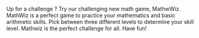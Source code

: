 Up for a challenge ? Try our challenging new math game, MathwWiz. 
MathWiz is a perfect game to practice your mathematics and basic arithmetic skills.
Pick between three different levels to determine your skill level. 
Mathwiz is the perfect challenge for all. 
Have fun!
